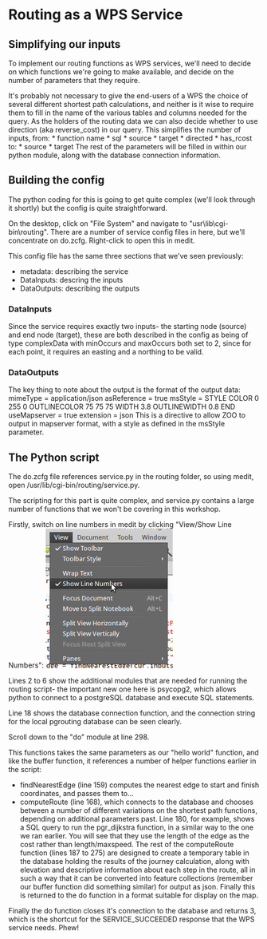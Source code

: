 # Routing as a WPS Service

## Simplifying our inputs

To implement our routing functions as WPS services, we'll need to decide on which functions we're going to make available, and decide on the number of parameters that they require.

It's probably not necessary to give the end-users of a WPS the choice of several different shortest path calculations, and neither is it wise to require them to fill in the name of the various tables and columns needed for the query. As the holders of the routing data we can also decide whether to use direction (aka reverse_cost) in our query. This simplifies the number of inputs, from:
    * function name
    * sql
    * source
    * target
    * directed
    * has_rcost
to:
    * source
    * target
The rest of the parameters will be filled in within our python module, along with the database connection information.

## Building the config

The python coding for this is going to get quite complex (we'll look through it shortly) but the config is quite straightforward.

On the desktop, click on "File System" and navigate to "usr\lib\cgi-bin\routing". There are a number of service config files in here, but we'll concentrate on do.zcfg. Right-click to open this in medit. 

This config file has the same three sections that we've seen previously:
 * metadata: describing the service
 * DataInputs: descring the inputs
 * DataOutputs: describing the outputs

### DataInputs

Since the service requires exactly two inputs- the starting node (source) and end node (target), these are both described in the config as being of type complexData with minOccurs and maxOccurs both set to 2, since for each point, it requires an easting and a northing to be valid.

### DataOutputs

The key thing to note about the output is the format of the output data:
    <Default>
        mimeType = application/json
        asReference = true
        msStyle = STYLE COLOR 0 255 0 OUTLINECOLOR 75 75 75 WIDTH 3.8 OUTLINEWIDTH 0.8 END
        useMapserver = true
        extension = json
    </Default>
This is a directive to allow ZOO to output in mapserver format, with a style as defined in the msStyle parameter.

## The Python script

The do.zcfg file references service.py in the routing folder, so using medit, open /usr/lib/cgi-bin/routing/service.py.

The scripting for this part is quite complex, and service.py contains a large number of functions that we won't be covering in this workshop.

Firstly, switch on line numbers in medit by clicking "View/Show Line Numbers":
![Show Line Numbers](/images/show_linenumbers.png)

Lines 2 to 6 show the additional modules that are needed for running the routing script- the important new one here is psycopg2, which allows python to connect to a postgreSQL database and execute SQL statements.

Line 18 shows the database connection function, and the connection string for the local pgrouting database can be seen clearly.

Scroll down to the "do" module at line 298.

This functions takes the same parameters as our "hello world" function, and like the buffer function, it references a number of helper functions earlier in the script:
 * findNearestEdge (line 159) computes the nearest edge to start and finish coordinates, and passes them to...
 * computeRoute (line 168), which connects to the database and chooses between a number of different variations on the shortest path functions, depending on additional parameters past. Line 180, for example, shows a SQL query to run the pgr_dijkstra function, in a similar way to the one we ran earlier. You will see that they use the length of the edge as the cost rather than length/maxspeed.
The rest of the computeRoute function (lines 187 to 275) are designed to create a temporary table in the database holding the results of the journey calculation, along with elevation and descriptive information about each step in the route, all in such a way that it can be converted into feature collections (remember our buffer function did something similar) for output as json. Finally this is returned to the do function in a format suitable for display on the map.

Finally the do function closes it's connection to the database and returns 3, which is the shortcut for the SERVICE_SUCCEEDED response that the WPS service needs. Phew!










